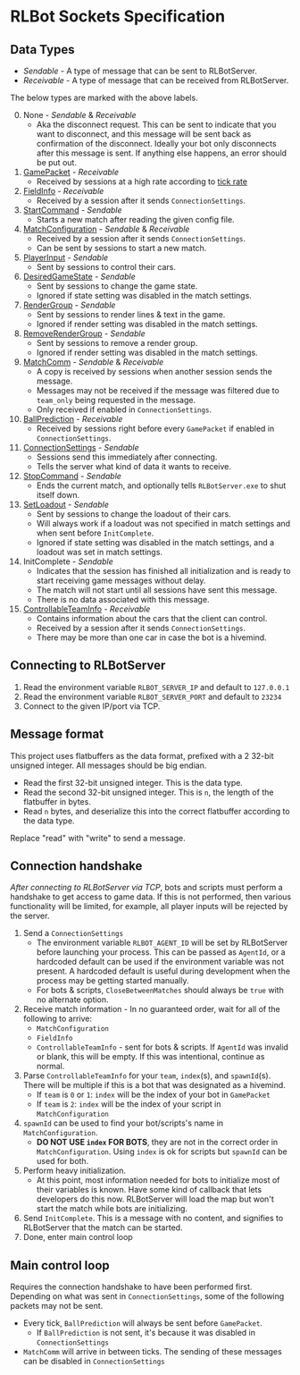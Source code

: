 # RLBot Sockets Specification

## Data Types

- *Sendable* - A type of message that can be sent to RLBotServer.
- *Receivable* - A type of message that can be received from RLBotServer.

The below types are marked with the above labels.

00. None - *Sendable* & *Receivable*
    - Aka the disconnect request. This can be sent to indicate that you want to disconnect,
    and this message will be sent back as confirmation of the disconnect.
    Ideally your bot only disconnects after this message is sent.
    If anything else happens, an error should be put out.
01. [GamePacket](https://github.com/RLBot/flatbuffers-schema/blob/main/gamedata.fbs#L291-L307) - *Receivable*
    - Received by sessions at a high rate according to [tick rate](/v5/botmaking/tick-rate.md)
02. [FieldInfo](https://github.com/RLBot/flatbuffers-schema/blob/main/gamedata.fbs#L338-L348) - *Receivable*
    - Received by a session after it sends `ConnectionSettings`.
03. [StartCommand](https://github.com/RLBot/flatbuffers-schema/blob/main/rlbot.fbs#L9-L12) - *Sendable*
    - Starts a new match after reading the given config file.
04. [MatchConfiguration](https://github.com/RLBot/flatbuffers-schema/blob/main/matchconfig.fbs#L490-L532) - *Sendable* & *Receivable*
    - Received by a session after it sends `ConnectionSettings`.
    - Can be sent by sessions to start a new match.
05. [PlayerInput](https://github.com/RLBot/flatbuffers-schema/blob/main/gamedata.fbs#L30-L35) - *Sendable*
    - Sent by sessions to control their cars.
06. [DesiredGameState](https://github.com/RLBot/flatbuffers-schema/blob/main/gamestatemanip.fbs#L76-L89) - *Sendable*
    - Sent by sessions to change the game state.
    - Ignored if state setting was disabled in the match settings.
07. [RenderGroup](https://github.com/RLBot/flatbuffers-schema/blob/main/rendering.fbs#L168-L177) - *Sendable*
    - Sent by sessions to render lines & text in the game.
    - Ignored if render setting was disabled in the match settings.
08. [RemoveRenderGroup](https://github.com/RLBot/flatbuffers-schema/blob/main/rendering.fbs#L181-L185) - *Sendable*
    - Sent by sessions to remove a render group.
    - Ignored if render setting was disabled in the match settings.
09. [MatchComm](https://github.com/RLBot/flatbuffers-schema/blob/main/comms.fbs#L3-L22) - *Sendable* & *Receivable*
    - A copy is received by sessions when another session sends the message.
    - Messages may not be received if the message was filtered due to `team_only` being requested in the message.
    - Only received if enabled in `ConnectionSettings`.
10. [BallPrediction](https://github.com/RLBot/flatbuffers-schema/blob/main/gamedata.fbs#L361-L367) - *Receivable*
    - Received by sessions right before every `GamePacket` if enabled in `ConnectionSettings`.
11. [ConnectionSettings](https://github.com/RLBot/flatbuffers-schema/blob/main/rlbot.fbs#L20-L33) - *Sendable*
    - Sessions send this immediately after connecting.
    - Tells the server what kind of data it wants to receive.
12. [StopCommand](https://github.com/RLBot/flatbuffers-schema/blob/main/rlbot.fbs#L14-L18) - *Sendable*
    - Ends the current match, and optionally tells `RLBotServer.exe` to shut itself down.
13. [SetLoadout](https://github.com/RLBot/flatbuffers-schema/blob/main/rlbot.fbs#L35-L44) - *Sendable*
    - Sent by sessions to change the loadout of their cars.
    - Will always work if a loadout was not specified in match settings and when sent before `InitComplete`.
    - Ignored if state setting was disabled in the match settings, and a loadout was set in match settings.
14. InitComplete - *Sendable*
    - Indicates that the session has finished all initialization and is ready to start receiving
    game messages without delay.
    - The match will not start until all sessions have sent this message.
    - There is no data associated with this message.
15. [ControllableTeamInfo](https://github.com/RLBot/flatbuffers-schema/blob/main/rlbot.fbs#L56-L64) - *Receivable*
    - Contains information about the cars that the client can control.
    - Received by a session after it sends `ConnectionSettings`.
    - There may be more than one car in case the bot is a hivemind.

## Connecting to RLBotServer

1. Read the environment variable `RLBOT_SERVER_IP` and default to `127.0.0.1`
1. Read the environment variable `RLBOT_SERVER_PORT` and default to `23234`
1. Connect to the given IP/port via TCP.

## Message format

This project uses flatbuffers as the data format,
prefixed with a 2 32-bit unsigned integer.
All messages should be big endian.

- Read the first 32-bit unsigned integer. This is the data type.
- Read the second 32-bit unsigned integer. This is `n`, the length of the flatbuffer in bytes.
- Read `n` bytes, and deserialize this into the correct flatbuffer according to the data type.

Replace "read" with "write" to send a message.

## Connection handshake

*After connecting to RLBotServer via TCP*, bots and scripts must perform a handshake to get access to game data.
If this is not performed, then various functionality will be limited, for example, all player inputs will be rejected by the server.

1. Send a `ConnectionSettings`
    - The environment variable `RLBOT_AGENT_ID` will be set by RLBotServer before launching your process.
    This can be passed as `AgentId`, or a hardcoded default can be used if the environment variable was not present.
    A hardcoded default is useful during development when the process may be getting started manually.
    - For bots & scripts, `CloseBetweenMatches` should always be `true` with no alternate option.
1. Receive match information - In no guaranteed order, wait for all of the following to arrive:
    - `MatchConfiguration`
    - `FieldInfo`
    - `ControllableTeamInfo` - sent for bots & scripts. If `AgentId` was invalid or blank, this will be empty.
    If this was intentional, continue as normal.
1. Parse `ControllableTeamInfo` for your `team`, `index`(s), and `spawnId`(s).
  There will be multiple if this is a bot that was designated as a hivemind.
    - If `team` is `0` or `1`: `index` will be the index of your bot in `GamePacket`
    - If `team` is `2`: `index` will be the index of your script in `MatchConfiguration`
1. `spawnId` can be used to find your bot/scripts's name in `MatchConfiguration`.
    - **DO NOT USE `index` FOR BOTS**, they are not in the correct order in `MatchConfiguration`. Using `index` is ok for scripts but `spawnId` can be used for both.
1. Perform heavy initialization.
    - At this point, most information needed for bots to initialize most of their variables is known.
    Have some kind of callback that lets developers do this now.
    RLBotServer will load the map but won't start the match while bots are initializing.
1. Send `InitComplete`.
  This is a message with no content, and signifies to RLBotServer that the match can be started.
1. Done, enter main control loop

## Main control loop

Requires the connection handshake to have been performed first. Depending on what was sent in `ConnectionSettings`, some of the following packets may not be sent.

- Every tick, `BallPrediction` will always be sent before `GamePacket`.
  - If `BallPrediction` is not sent, it's because it was disabled in `ConnectionSettings`
- `MatchComm` will arrive in between ticks. The sending of these messages can be disabled in `ConnectionSettings`
